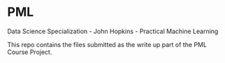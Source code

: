 PML
===

Data Science Specialization - John Hopkins - Practical Machine Learning

This repo contains the files submitted as the write up part of the PML Course Project.
